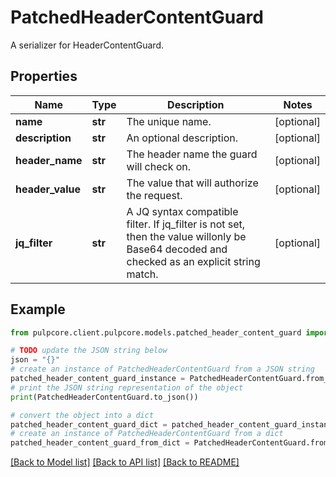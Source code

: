 # PatchedHeaderContentGuard

A serializer for HeaderContentGuard.

## Properties

Name | Type | Description | Notes
------------ | ------------- | ------------- | -------------
**name** | **str** | The unique name. | [optional] 
**description** | **str** | An optional description. | [optional] 
**header_name** | **str** | The header name the guard will check on. | [optional] 
**header_value** | **str** | The value that will authorize the request. | [optional] 
**jq_filter** | **str** | A JQ syntax compatible filter. If jq_filter is not set, then the value willonly be Base64 decoded and checked as an explicit string match. | [optional] 

## Example

```python
from pulpcore.client.pulpcore.models.patched_header_content_guard import PatchedHeaderContentGuard

# TODO update the JSON string below
json = "{}"
# create an instance of PatchedHeaderContentGuard from a JSON string
patched_header_content_guard_instance = PatchedHeaderContentGuard.from_json(json)
# print the JSON string representation of the object
print(PatchedHeaderContentGuard.to_json())

# convert the object into a dict
patched_header_content_guard_dict = patched_header_content_guard_instance.to_dict()
# create an instance of PatchedHeaderContentGuard from a dict
patched_header_content_guard_from_dict = PatchedHeaderContentGuard.from_dict(patched_header_content_guard_dict)
```
[[Back to Model list]](../README.md#documentation-for-models) [[Back to API list]](../README.md#documentation-for-api-endpoints) [[Back to README]](../README.md)


